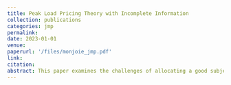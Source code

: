 ```yaml
---
title: Peak Load Pricing Theory with Incomplete Information
collection: publications
categories: jmp
permalink: 
date: 2023-01-01
venue: 
paperurl: '/files/monjoie_jmp.pdf'
link:
citation: 
abstract: This paper examines the challenges of allocating a good subject to capacity constraints such as electricity when considering consumer preferences and investment decisions. A theoretical framework is developed where a market designer sequentially chooses a level of investment and proposes an allocation mechanism to consumers followed by a consumption stage. The market designer uses the allocation to maximize consumer surplus and finance the investment cost. He faces heterogeneous consumers who have private information about their demand level and belong to a publicly observed category, allowing the market designer to distinguish groups of consumers such as households or industries. 
---
```

